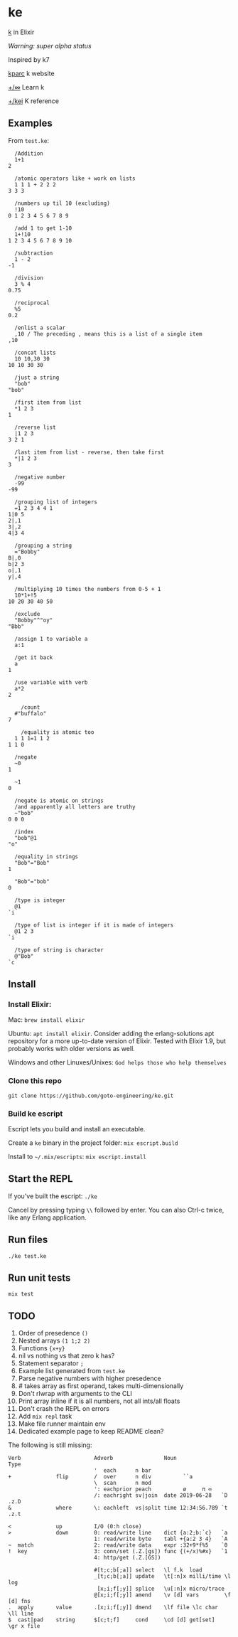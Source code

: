 # ke

[k](https://en.wikipedia.org/wiki/K_(programming_language)) in Elixir

*Warning: super alpha status*

Inspired by k7

[kparc](http://kparc.com) k website

[+/∞](https://kcc.kparc.io) Learn k

[+/kei](https://ref.kparc.io/) K reference

## Examples

From `test.ke`:
```
  /Addition
  1+1
2

  /atomic operators like + work on lists
  1 1 1 + 2 2 2
3 3 3

  /numbers up til 10 (excluding)
  !10
0 1 2 3 4 5 6 7 8 9

  /add 1 to get 1-10
  1+!10
1 2 3 4 5 6 7 8 9 10

  /subtraction
  1 - 2
-1

  /division
  3 % 4
0.75

  /reciprocal
  %5
0.2

  /enlist a scalar
  ,10 / The preceding , means this is a list of a single item
,10

  /concat lists
  10 10,30 30
10 10 30 30

  /just a string
  "bob"
"bob"

  /first item from list
  *1 2 3
1

  /reverse list
  |1 2 3
3 2 1

  /last item from list - reverse, then take first
  *|1 2 3
3

  /negative number
  -99
-99

  /grouping list of integers
  =1 2 3 4 4 1
1|0 5
2|,1
3|,2
4|3 4

  /grouping a string
  ="Bobby"
B|,0
b|2 3
o|,1
y|,4

  /multiplying 10 times the numbers from 0-5 + 1
  10*1+!5
10 20 30 40 50
  
  /exclude
  "Bobby"^"oy"
"Bbb"

  /assign 1 to variable a
  a:1

  /get it back
  a
1

  /use variable with verb
  a*2
2

	/count
  #"buffalo"
7

	/equality is atomic too
  1 1 1=1 1 2
1 1 0

  /negate
  ~0
1

  ~1
0

  /negate is atomic on strings
  /and apparently all letters are truthy
  ~"bob"
0 0 0

  /index
  "bob"@1
"o"

  /equality in strings
  "Bob"="Bob"
1

  "Bob"="bob"
0

  /type is integer
  @1
`i

  /type of list is integer if it is made of integers
  @1 2 3
`i

  /type of string is character
  @"Bob"
`c
```

## Install

### Install Elixir:

Mac:
`brew install elixir`

Ubuntu:
`apt install elixir`. Consider adding the erlang-solutions apt repository for a more up-to-date version of Elixir. Tested with Elixir 1.9, but probably works with older versions as well.

Windows and other Linuxes/Unixes:
`God helps those who help themselves`

### Clone this repo

`git clone https://github.com/goto-engineering/ke.git`

### Build ke escript

Escript lets you build and install an executable.

Create a `ke` binary in the project folder:
`mix escript.build`

Install to `~/.mix/escripts`:
`mix escript.install`

## Start the REPL

If you've built the escript:
`./ke`

Cancel by pressing typing `\\` followed by enter. You can also Ctrl-c twice, like any Erlang application.

## Run files

`./ke test.ke`

## Run unit tests

`mix test`

## TODO

1. Order of presedence `()`
1. Nested arrays `(1 1;2 2)`
1. Functions `{x+y}`
1. nil vs nothing vs that zero k has?
1. Statement separator `;`
1. Example list generated from `test.ke`
1. Parse negative numbers with higher presedence
1. \# takes array as first operand, takes multi-dimensionally
1. Don't rlwrap with arguments to the CLI
1. Print array inline if it is all numbers, not all ints/all floats
1. Don't crash the REPL on errors
1. Add `mix repl` task
1. Make file runner maintain env
1. Dedicated example page to keep README clean?

The following is still missing:
```
Verb                       Adverb                Noun              Type
                           '  each      n bar
+              flip        /  over      n div          ``a
                           \  scan      n mod
                           ': eachprior peach          ø     π ∞
                           /: eachright sv|join  date 2019-06-28   `D .z.D
&              where       \: eachleft  vs|split time 12:34:56.789 `t .z.t
                      
<              up          I/O (0:h close)
>              down        0: read/write line    dict {a:2;b:`c}   `a
                           1: read/write byte    tabl +{a:2 3 4}   `A
~  match                   2: read/write data    expr :32+9*f%5    `0
!  key                     3: conn/set (.Z.[gs]) func {(+/x)%#x}   `1
                           4: http/get (.Z.[GS])

                           #[t;c;b[;a]] select   \l f.k  load
                           _[t;c;b[;a]] update   \t[:n]x milli/time \l log
                            [x;i;f[;y]] splice   \u[:n]x micro/trace
                           @[x;i;f[;y]] amend    \v [d] vars        \f [d] fns
.  apply       value       .[x;i;f[;y]] dmend    \lf file \lc char  \ll line
$  cast|pad    string      $[c;t;f]     cond     \cd [d] get[set]   \gr x file
```
